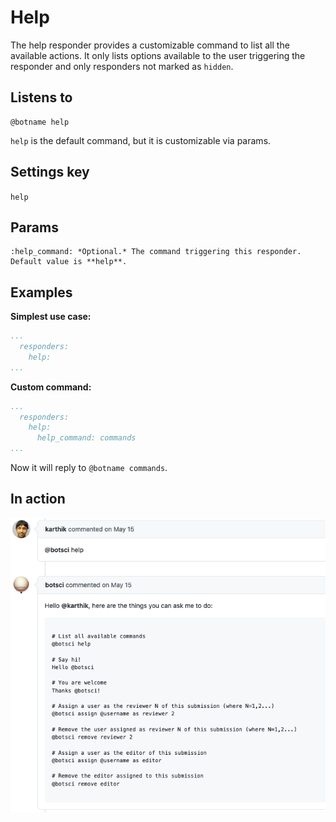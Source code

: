 Help
====

The help responder provides a customizable command to list all the available actions. It only lists options available to the user triggering the responder and only responders not marked as `hidden`.


## Listens to

```
@botname help
```
 `help` is the default command, but it is customizable via params.

## Settings key

`help`

## Params
```eval_rst
:help_command: *Optional.* The command triggering this responder. Default value is **help**.

```

## Examples

**Simplest use case:**
```yaml
...
  responders:
    help:
...
```

**Custom command:**
```yaml
...
  responders:
    help:
      help_command: commands
...
```
Now it will reply to `@botname commands`.

## In action

![](../images/responders/help.png "Help responder in action")

